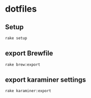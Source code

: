 # dotfiles

## Setup

```sh
rake setup
```

## export Brewfile

```sh
rake brew:export
```

## export karaminer settings

```sh
rake karaminer:export
```
